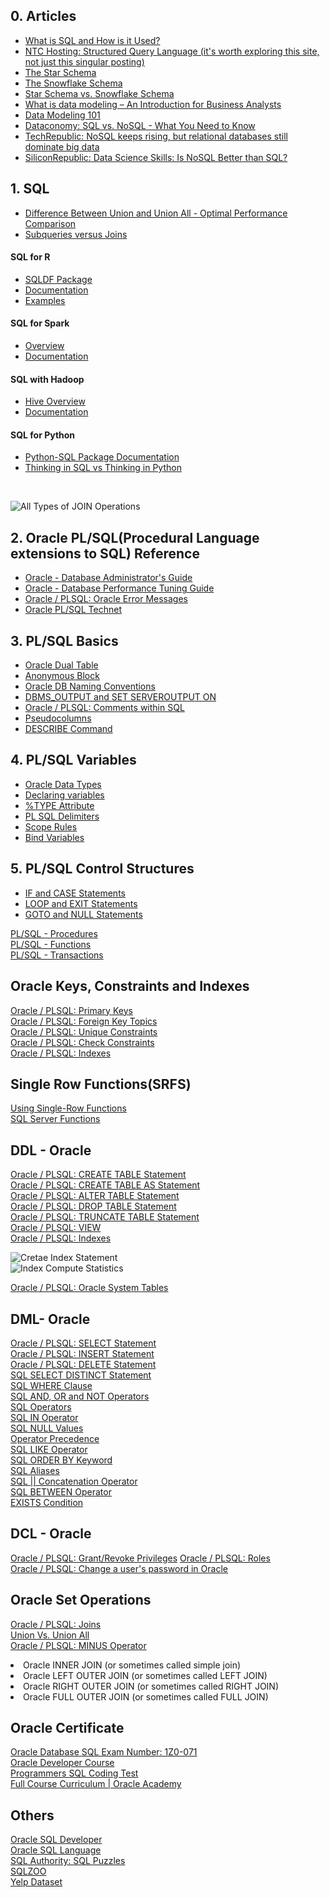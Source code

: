 ## 0. Articles
<ul>
  <li><a href="https://www.thebalancecareers.com/what-is-sql-and-uses-2071909">What is SQL and How is it Used?</a></li>
  <li><a href="https://www.ntchosting.com/encyclopedia/databases/structured-query-language/">NTC Hosting: Structured Query Language (it's worth exploring this site, not just this singular posting)</a></li>
  <li><a href="https://www.vertabelo.com/blog/data-warehouse-modeling-the-star-schema/">The Star Schema</a></li>
  <li><a href="https://www.vertabelo.com/blog/data-warehouse-modeling-the-snowflake-schema/">The Snowflake Schema</a></li>
  <li><a href="https://www.vertabelo.com/blog/data-warehouse-modeling-star-schema-vs-snowflake-schema/">Star Schema vs. Snowflake Schema</a></li>
  <li><a href="http://business-analysis-excellence.com/what-is-data-modeling/">What is data modeling – An Introduction for Business Analysts</a></li>
  <li><a href="http://www.agiledata.org/essays/dataModeling101.html">Data Modeling 101</a></li>
  <li><a href="http://dataconomy.com/2014/07/sql-vs-nosql-need-know/">Dataconomy: SQL vs. NoSQL - What You Need to Know</a></li>
  <li><a href="http://www.techrepublic.com/article/nosql-keeps-rising-but-relational-databases-still-dominate-big-data/">TechRepublic: NoSQL keeps rising, but relational databases still dominate big data</a></li>
  <li><a href="https://www.siliconrepublic.com/careers/data-science-skills-sql">SiliconRepublic: Data Science Skills: Is NoSQL Better than SQL?</a></li>
</ul>

## 1. SQL
<ul>
  <li><a href="https://www.coursera.org/learn/sql-for-data-science/supplement/eJ5lQ/union-and-union-all">Difference Between Union and Union All - Optimal Performance Comparison</a></li>
  <li><a href="https://www.essentialsql.com/what-is-the-difference-between-a-join-and-subquery/">Subqueries versus Joins</a></li>
</ul>

<h4>SQL for R</h4>
<ul>
  <li><a href="https://cran.r-project.org/web/packages/sqldf/index.html">SQLDF Package</a></li>
  <li><a href="https://cran.r-project.org/web/packages/sqldf/sqldf.pdf">Documentation</a></li>
  <li><a href="https://www.r-bloggers.com/manipulating-data-frames-using-sqldf-a-brief-overview/">Examples</a></li>
</ul>

<h4>SQL for Spark</h4>
<ul>
  <li><a href="https://spark.apache.org/docs/latest/sql-programming-guide.html#overview">Overview</a></li>
  <li><a href="https://spark.apache.org/docs/latest/sql-programming-guide.html">Documentation</a></li>
</ul>

<h4>SQL with Hadoop</h4>
<ul>
  <li><a href="https://hive.apache.org/">Hive Overview</a></li>
  <li><a href="https://cwiki.apache.org/confluence/display/Hive/LanguageManual">Documentation</a></li>
</ul>

<h4>SQL for Python</h4>
<ul>
  <li><a href="https://pypi.python.org/pypi/python-sql">Python-SQL Package Documentation</a></li>
  <li><a href="https://mode.com/blog/learning-python-sql">Thinking in SQL vs Thinking in Python</a></li>
</ul><br>

![All Types of JOIN Operations](https://github.com/Blackdog-Programmer/OracleSQL/blob/master/Reference/SQL_Joins.png)

## 2. Oracle PL/SQL(Procedural Language extensions to SQL) Reference
<ul>
  <li><a href="https://docs.oracle.com/cd/B28359_01/server.111/b28310/toc.htm">Oracle - Database Administrator's Guide</a></li>
  <li><a href="https://docs.oracle.com/cd/B28359_01/server.111/b28310/toc.htm">Oracle - Database Performance Tuning Guide</a></li>
  <li><a href="https://www.techonthenet.com/oracle/errors/index.php">Oracle / PLSQL: Oracle Error Messages</a></li>
  <li><a href="https://www.techonthenet.com/oracle/index.php">Oracle PL/SQL Technet</a></li>
</ul>

## 3. PL/SQL Basics
<ul>
  <li><a href="https://docs.oracle.com/cd/B19306_01/server.102/b14200/queries009.ht">Oracle Dual Table</a></li>
  <li><a href="https://www.oracletutorial.com/plsql-tutorial/plsql-anonymous-block/">Anonymous Block</a></li>
  <li><a href="https://oracle-base.com/articles/misc/naming-conventions">Oracle DB Naming Conventions</a></li>
  <li><a href="https://docs.oracle.com/database/121/ARPLS/d_output.htm#ARPLS036">DBMS_OUTPUT and SET SERVEROUTPUT ON</a></li>
  <li><a href="https://www.techonthenet.com/oracle/comments.php">Oracle / PLSQL: Comments within SQL</a></li>
  <li><a href="https://docs.oracle.com/cd/B19306_01/server.102/b14200/pseudocolumns.htm">Pseudocolumns</a></li>
  <li><a href="https://docs.oracle.com/database/121/SQPUG/ch_twelve019.htm#SQPUG040">DESCRIBE Command</a></li>
</ul>


## 4. PL/SQL Variables
<ul>
  <li><a href="https://docs.oracle.com/cd/B28359_01/server.111/b28318/datatype.htm#CNCPT213">Oracle Data Types</a></li>
  <li><a href="https://www.oracletutorial.com/plsql-tutorial/plsql-variables/">Declaring variables</a></li>
  <li><a href="https://docs.oracle.com/cd/B28359_01/appdev.111/b28370/type_attribute.htm#LNPLS01352">%TYPE Attribute</a></li>
  <li><a href="https://docs.oracle.com/cd/B13789_01/appdev.101/b10807/02_funds.htm">PL SQL Delimiters</a></li>
  <li><a href="https://github.com/Blackdog-Programmer/OraclePLSQL/edit/master/README.md">Scope Rules</a></li>
  <li><a href="https://oracle.readthedocs.io/en/latest/plsql/bind/">Bind Variables</a></li>
</ul>


## 5. PL/SQL Control Structures
<ul>
  <li><a href="https://docs.oracle.com/cd/B19306_01/appdev.102/b14261/controlstructures.htm#i2866">IF and CASE Statements</a></li>
  <li><a href="https://docs.oracle.com/cd/B19306_01/appdev.102/b14261/controlstructures.htm#i8296">LOOP and EXIT Statements</a></li>
  <li><a href="https://docs.oracle.com/cd/B19306_01/appdev.102/b14261/controlstructures.htm#i2909">GOTO and NULL Statements</a></li>
</ul>


[PL/SQL - Procedures](https://www.tutorialspoint.com/plsql/plsql_procedures.htm)\
[PL/SQL - Functions](https://www.tutorialspoint.com/plsql/plsql_functions.htm)\
[PL/SQL - Transactions](https://www.tutorialspoint.com/plsql/plsql_transactions.htm)


## Oracle Keys, Constraints and Indexes
[Oracle / PLSQL: Primary Keys](https://www.techonthenet.com/oracle/index.php)\
[Oracle / PLSQL: Foreign Key Topics](https://www.techonthenet.com/oracle/foreign_keys/index.php)\
[Oracle / PLSQL: Unique Constraints](https://www.techonthenet.com/oracle/unique.php)\
[Oracle / PLSQL: Check Constraints](https://www.techonthenet.com/oracle/check.php)\
[Oracle / PLSQL: Indexes](https://www.techonthenet.com/oracle/indexes.php)


## Single Row Functions(SRFS)
[Using Single-Row Functions](https://www.tutorialspoint.com/sql_certificate/using_single_row_functions.htm)\
[SQL Server Functions](https://www.w3schools.com/sql/sql_ref_sqlserver.asp)


## DDL - Oracle
[Oracle / PLSQL: CREATE TABLE Statement](https://www.techonthenet.com/oracle/tables/create_table.php)\
[Oracle / PLSQL: CREATE TABLE AS Statement](https://www.techonthenet.com/oracle/tables/create_table2.php)\
[Oracle / PLSQL: ALTER TABLE Statement](https://www.techonthenet.com/oracle/tables/alter_table.php)\
[Oracle / PLSQL: DROP TABLE Statement](https://www.techonthenet.com/oracle/tables/drop_table.php)\
[Oracle / PLSQL: TRUNCATE TABLE Statement](https://www.techonthenet.com/oracle/truncate.php)\
[Oracle / PLSQL: VIEW](https://www.techonthenet.com/oracle/views.php)\
[Oracle / PLSQL: Indexes](https://www.techonthenet.com/oracle/indexes.php)

![Cretae Index Statement](https://github.com/Blackdog-Programmer/OracleSQL/blob/master/Reference/Create_Index_Statement.png)\
![Index Compute Statistics](https://github.com/Blackdog-Programmer/OracleSQL/blob/master/Reference/Index_Compute_Statistics.png)

[Oracle / PLSQL: Oracle System Tables](https://www.techonthenet.com/oracle/sys_tables/index.php)


## DML- Oracle
[Oracle / PLSQL: SELECT Statement](https://www.techonthenet.com/oracle/select.php)\
[Oracle / PLSQL: INSERT Statement](https://www.techonthenet.com/oracle/insert.php)\
[Oracle / PLSQL: DELETE Statement](https://www.techonthenet.com/oracle/delete.php)\
[SQL SELECT DISTINCT Statement](https://www.w3schools.com/sql/sql_distinct.asp)\
[SQL WHERE Clause](https://www.w3schools.com/sql/sql_where.asp)\
[SQL AND, OR and NOT Operators](https://www.w3schools.com/sql/sql_and_or.asp)\
[SQL Operators](https://www.w3schools.com/sql/sql_operators.asp)\
[SQL IN Operator](https://www.w3schools.com/sql/sql_in.asp)\
[SQL NULL Values](https://www.w3schools.com/sql/sql_null_values.asp)\
[Operator Precedence](https://docs.microsoft.com/en-us/sql/t-sql/language-elements/operator-precedence-transact-sql?view=sql-server-ver15)\
[SQL LIKE Operator](https://www.w3schools.com/sql/sql_like.asp)\
[SQL ORDER BY Keyword](https://www.w3schools.com/sql/sql_orderby.asp)\
[SQL Aliases](https://www.w3schools.com/sql/sql_alias.asp)\
[SQL || Concatenation Operator](geeksforgeeks.org/sql-concatenation-operator/)\
[SQL BETWEEN Operator](https://www.w3schools.com/sql/sql_between.asp)\
[EXISTS Condition](https://www.techonthenet.com/oracle/exists.php)


## DCL - Oracle
[Oracle / PLSQL: Grant/Revoke Privileges](https://www.techonthenet.com/oracle/grant_revoke.php)
[Oracle / PLSQL: Roles](https://www.techonthenet.com/oracle/roles.php)\
[Oracle / PLSQL: Change a user's password in Oracle](https://www.techonthenet.com/oracle/password.php)


## Oracle Set Operations
[Oracle / PLSQL: Joins](https://www.techonthenet.com/oracle/joins.php)\
[Union Vs. Union All](https://www.c-sharpcorner.com/blogs/sql-server-union-vs-union-all-which-is-better-for-performance)\
[Oracle / PLSQL: MINUS Operator](https://www.techonthenet.com/oracle/minus.php)

<uo>
<li>Oracle INNER JOIN (or sometimes called simple join)</li>
<li>Oracle LEFT OUTER JOIN (or sometimes called LEFT JOIN)</li>
<li>Oracle RIGHT OUTER JOIN (or sometimes called RIGHT JOIN)</li>
<li>Oracle FULL OUTER JOIN (or sometimes called FULL JOIN)</li>
</uo>


## Oracle Certificate
[Oracle Database SQL Exam Number: 1Z0-071](https://education.oracle.com/oracle-database-sql/pexam_1Z0-071)\
[Oracle Developer Course](https://devgym.oracle.com/pls/apex/dg/class/databases-for-developers-foundations.html)\
[Programmers SQL Coding Test](https://programmers.co.kr/?utm_source=google&utm_medium=cpc&utm_campaign=coding_test&gclid=CjwKCAiAluLvBRASEiwAAbX3GaAIGgpDsG9SaktErZgK5oZitmC0PIkK-pOvv53DATouzJalhFLADRoCzv4QAvD_BwE)\
[Full Course Curriculum | Oracle Academy](https://academy.oracle.com/en/training-summary.html)


## Others
[Oracle SQL Developer](https://www.oracle.com/database/technologies/appdev/sql-developer.html)\
[Oracle SQL Language](https://www.oracle.com/database/technologies/appdev/sql.html)\
[SQL Authority: SQL Puzzles](https://blog.sqlauthority.com/category/sql-puzzle/)\
[SQLZOO](https://sqlzoo.net/)\
[Yelp Dataset](https://www.yelp.com/dataset/challenge)
